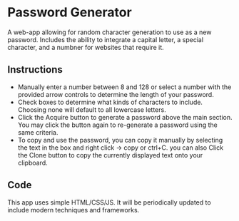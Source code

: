 # Password Generator
A web-app allowing for random character generation to use as a new password. Includes the ability to integrate a capital letter, a special character, and a numbner for websites that require it.

## Instructions
- Manually enter a number between 8 and 128 or select a number with the provided arrow controls to determine the length of your password.
- Check boxes to determine what kinds of characters to include. Choosing none will default to all lowercase letters.
- Click the Acquire button to generate a password above the main section. You may click the button again to re-generate a password using the same criteria.
- To copy and use the password, you can copy it manually by selecting the text in the box and right click -> copy or ctrl+C. you can also Click the Clone button to copy the currently displayed text onto your clipboard.

## Code
This app uses simple HTML/CSS/JS. It will be periodically updated to include modern techniques and frameworks.
